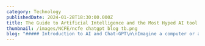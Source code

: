 ```yaml
---
category: Technology
publishedDate: 2024-01-28T18:30:00.000Z
title: The Guide to Artificial Intelligence and the Most Hyped AI tool - ChatGPT
thumbnail: /images/NCFE/ncfe chatgpt blog tb.png
blog: "##### Introduction to AI and Chat-GPT\n\nImagine a computer or a robot that can think, learn, and make decisions almost like a human. That's what we call Artificial Intelligence, or AI, in simple terms. It’s a branch of computer science that focuses on creating technology capable of performing tasks that typically require human intelligence. Picture the way our smartphone can suggest the quickest route home, recognize our face to unlock, or how a voice assistant like Siri or Google Assistant understands our questions and provides answers. These are all examples of AI at work in our daily lives.\n\nChat-GPT, an AI tool, has been making waves for its ability to understand and respond to human language almost like a real person. It is an innovative tool created by OpenAI, a leading research organisation in the field of artificial intelligence. Just like a virtual assistant, Chat-GPT can have conversations with users, answer questions, provide information, and even assist with specific tasks, much like chatting with a knowledgeable friend; Chat-GPT can offer suggestions based on interests and preferences.\n\n##### Basics of Artificial Intelligence and Chat-GPT\n\nImagine having a conversation with someone who has read almost every book in the library, watched numerous movies, and listened to countless stories and facts about the world. This person has such a vast reservoir of knowledge that no matter what topic we bring up, they can engage in a meaningful conversation with us, drawing from what they’ve learned. Chat-GPT works in a similar way, but instead of books and movies, it has been “trained” on a wide range of information from the Internet.\n\nBut there’s a key difference between AI tools like Chat-GPT and our well-read friend: Chat-GPT doesn't “understand” in the human sense. Instead, it identifies patterns in data—words and phrases—and uses basic rules of guessing to form replies. It’s a bit like a highly skilled mimic who can produce answers based on examples it has seen, without necessarily grasping the underlying concepts. At its core, Chat-GPT processes language using what’s known as a neural network—a kind of computer program inspired by the human brain. \n\n##### Practical Applications of AI\n\nAI is an asset for students and parents. In the information age, tools like Chat-GPT can simplify the search for accurate and reliable answers to our questions. Parents can use it to quickly find educational resources and gather information to help their children with school projects. They can even search for “[schools in CV Raman Nagar Bangalore](https://ncfeschools.com/cv-raman-nagar \"schools in CV Raman Nagar Bangalore\")”, “[schools in Kaggadasapura](https://ncfeschools.com/cv-raman-nagar \"schools in Kaggadasapura\")”, “[schools near Bommanahalli](https://ncfeschools.com/mandur \"schools near Bommanahalli\")”, or “[schools near Marathahalli Bangalore](https://ncfeschools.com/indiranagar \"schools near Marathahalli Bangalore\")” to find the best suited educational institution for their children. Perhaps most importantly, Chat-GPT offers an opportunity for parents to learn alongside their children. Whether it’s brushing up on subjects to help with homework or exploring new interests together, Chat-GPT can help create shared learning experiences.\n\nIn the ever-evolving landscape of education, AI emerges as an important tool that brings a personalised learning experience right into the hands of students. Imagine having a tutor available 24/7, ready to assist with homework, clarify doubts, and explain complex topics in a way that’s easy to understand. That’s precisely what AI tools like Chat-GPT offer. Whether it’s breaking down the difficult algebraic equations, acting as a storyteller, or exploring new topics of interest, Chat-GPT can provide explanations to suit the learner’s pace and style. It’s the reason why students from [top schools in Bangalore](https://ncfeschools.com/ \"top schools in Bangalore\") have started using Chat-GPT to learn new concepts.\n\n##### Ethical Considerations and Safety\n\nAI ethics, the set of moral principles, are about ensuring that these technologies do good, not harm, and benefit everyone fairly. These principles include:\_\n\n* Fairness, making sure one group of people isn’t favoured over another.\_\n* Privacy, ensuring that personal information shared stays secure\_\n* Transparency, understanding how AI makes decisions or comes up with responses\_\n\nAs parents, ensuring that our children have a safe online experience is paramount, especially when interacting with AI technologies like Chat-GPT. To help safeguard our children, educate them about online safety, use parental controls, monitor their use and set boundaries, and stay informed. By instilling good online habits and maintaining open communication, we can create a safe and positive online experience for our children as they explore, learn, and grow in the digital age.\n\n##### Future of AI in Education\n\nThe future of education is on the cusp of a transformative shift, thanks to the integration of artificial intelligence (AI) in schools. AI promises to make this personalised education a reality, turning the traditional classroom into a dynamic space where learning is both engaging and effective. AI systems could act as personal tutors, assessing each student’s progress in real-time and adapting lessons to suit their learning pace and style. Struggling students would receive additional support on challenging topics, while those who excel could be presented with more advanced material to keep them challenged and engaged.\n\nMoreover, AI could revolutionise the way subjects are taught, making learning interactive and immersive. Imagine history lessons where students explore ancient civilizations through virtual reality, or science classes where complex ecosystems come to life through augmented reality. These experiences, powered by AI, can deepen understanding and retention, making learning a truly captivating adventure.\n\n##### Conclusion\n\nAI and Chat-GPT offer a window into a world where learning is not bound by the limitations of traditional education systems. They can supplement classroom teaching with interactive and immersive learning experiences, providing instant feedback and assistance, and opening up a vast repository of knowledge for students to explore. This technology can democratise education, ensuring that high-quality learning resources are available to all, regardless of geographical location or socio-economic status. The [top CBSE schools in Bangalore](https://ncfeschools.com/cv-raman-nagar \"top CBSE schools in Bangalore\") aim to utilise these AI technologies to transform the learning experience and assist students in establishing a strong foundation.\nParents, whose children are being exposed to these technologies while studying in the [top ranked schools in Bangalore](https://ncfeschools.com/ \"top ranked schools in Bangalore\"), might be concerned about the impact of AI on their children's future. However, it’s important to recognize the benefits it brings to the educational landscape. AI creates an environment of continuous learning, critical thinking, and creative problem-solving. It prepares students for the future by equipping them with the digital literacy skills they will need in an increasingly technology-driven world. AI is all around us, improving the way we live, work, and play. And as technology advances, AI will become even more integrated into our daily routines, helping us solve complex problems and making our lives more comfortable.\n"
---
```


